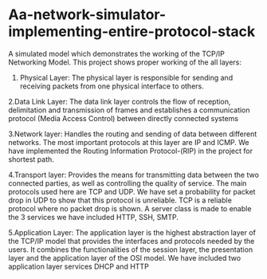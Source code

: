 # Aa-network-simulator-implementing-entire-protocol-stack
A simulated model which demonstrates the working of the TCP/IP Networking Model. This project shows proper working of the all layers:


1. Physical Layer: The physical layer is responsible for sending and receiving packets from one physical interface to others.



2.Data Link Layer: The data link layer controls the flow of reception, delimitation and transmission of frames and establishes a communication protocol (Media Access Control) between directly connected systems 



3.Network layer: Handles the routing and sending of data between different networks. The most important protocols at this layer are IP and ICMP. We have implemented the Routing Information Protocol-(RIP) in the project for shortest path. 


4.Transport layer: Provides the means for transmitting data between the two connected parties, as well as controlling the quality of service. The main protocols used here are TCP and UDP. We have set a probability for packet drop in UDP to show that this protocol is unreliable. TCP is a reliable protocol where no packet drop is shown. A server class is made to enable the 3 services we have included HTTP, SSH, SMTP.


5.Application Layer: The application layer is the highest abstraction layer of the TCP/IP model that provides the interfaces and protocols needed by the users. It combines the functionalities of the session layer, the presentation layer and the application layer of the OSI model. We have included two application layer services DHCP and HTTP
